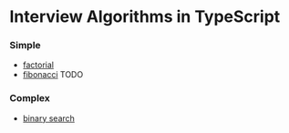# Interview Algorithms in TypeScript

### Simple

* [factorial](algorithms/simple/factorial/factorial.ts)
* [fibonacci]() TODO

### Complex

* [binary search](algorithms/complex/binarySearch/binarySearch.ts)
